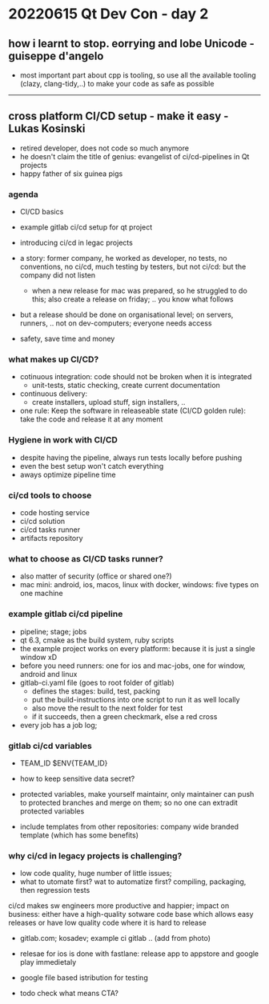 # 20220615 Qt Dev Con - day 2

## how i learnt to stop. eorrying and lobe Unicode - guiseppe d'angelo
* most important part about cpp is tooling, so use all the available tooling (clazy, clang-tidy,..) to make your code as safe as possible

--------

## cross platform CI/CD setup - make it easy - Lukas Kosinski
* retired developer, does not code so much anymore
* he doesn't claim the title of genius: evangelist of ci/cd-pipelines in Qt projects
* happy father of six guinea pigs

### agenda
* CI/CD basics
* example gitlab ci/cd setup for qt project
* introducing ci/cd in legac projects

* a story: former company, he worked as developer, no tests,  no conventions, no ci/cd, much testing by testers, but not ci/cd: but the company did not listen
  * when a new release for mac was prepared, so he struggled to do this; also create a release on friday; .. you know what follows
* but a release should be done on organisational level; on servers, runners, .. not on dev-computers; everyone needs access
* safety, save time and money

### what makes up CI/CD?
* cotinuous integration: code should not be broken when it is integrated
  * unit-tests, static checking, create current documentation
* continuous delivery:
  * create installers, upload stuff, sign installers, ..
* one rule: Keep the software in releaseable state (CI/CD golden rule): take the code and release it at any moment

### Hygiene in work with CI/CD
* despite having the pipeline, always run tests locally before pushing
* even the best setup won't catch everything
* aways optimize pipeline time
### ci/cd tools to choose
* code hosting service
* ci/cd solution
* ci/cd tasks runner
* artifacts repository

### what to choose as CI/CD tasks runner?
* also matter of security (office or shared one?)
* mac mini: android, ios, macos, linux with docker, windows: five types on one machine

### example gitlab ci/cd pipeline
* pipeline; stage; jobs
* qt 6.3, cmake as the build system, ruby scripts
* the example project works on every platform: because it is just a single window xD
* before you need runners: one for ios and mac-jobs, one for window, android and linux
* gitlab-ci.yaml file (goes to root folder of gitlab)
  * defines the stages: build, test, packing
  * put the build-instructions into one script to run it as well locally
  * also move the result to the next folder for test
  * if it succeeds, then a green checkmark, else a red cross
* every job has a job log; 

### gitlab ci/cd variables
* TEAM_ID $ENV{TEAM_ID}
* how to keep sensitive data secret?
* protected variables, make yourself maintainr, only maintainer can push to protected branches and merge on them; so no one can extradit protected variables

* include templates from other repositories:  company wide branded template (which has some benefits)

### why ci/cd in legacy projects is challenging?
* low code quality, huge number of little issues;
* what to utomate first? wat to automatize first? compiling, packaging, then regression tests

ci/cd makes sw engineers more productive and happier; impact on business: either have a high-quality sotware code base which allows easy releases or have low quality code where it is hard to release
* gitlab.com; kosadev; example ci gitlab .. (add from photo)

* relesae for ios is done with fastlane: release app to appstore and google play immedietaly
* google file based istribution for testing
* todo check what means CTA?